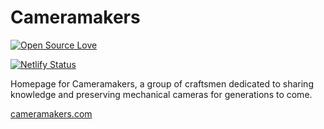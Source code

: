# Cameramakers
[![Open Source Love](https://badges.frapsoft.com/os/mit/mit.svg?v=102)](https://github.com/ellerbrock/open-source-badges/)

[![Netlify Status](https://api.netlify.com/api/v1/badges/6fe504fd-e40b-452f-bfd8-df58ea7b7ca1/deploy-status)](https://app.netlify.com/sites/agitated-gates-48fdd9/deploys)

Homepage for Cameramakers, a group of craftsmen dedicated to sharing knowledge and preserving mechanical cameras for generations to come.

[cameramakers.com](//cameramakers.com)
